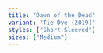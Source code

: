 ```yaml
---
title: "Dawn of the Dead"
variant: "Tie-Dye (2019)"
styles: ["Short-Sleeved"]
sizes: ["Medium"]
---
```

